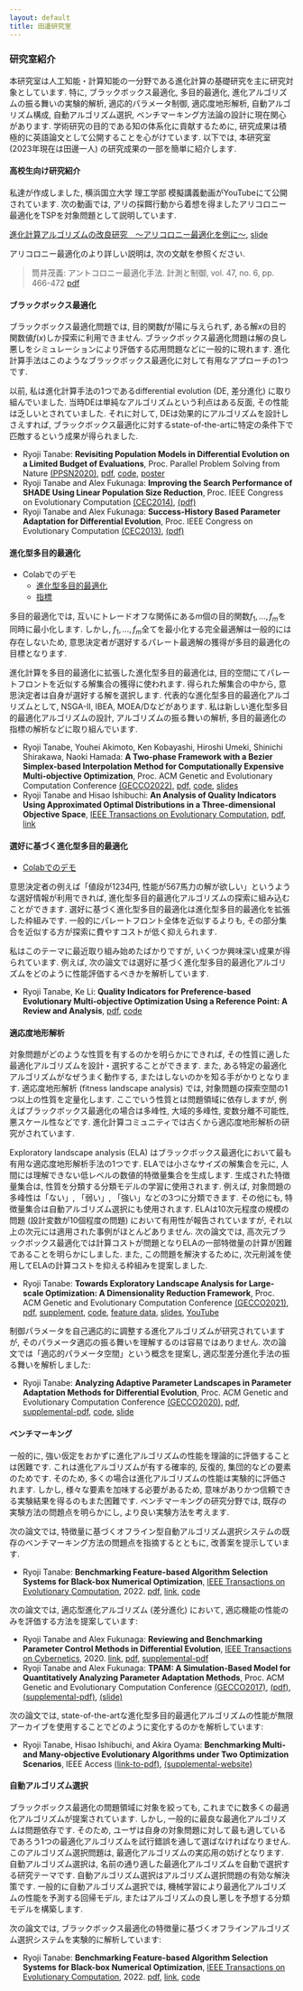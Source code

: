 ```yaml
---
layout: default
title: 田邊研究室
---
```


### 研究室紹介

本研究室は人工知能・計算知能の一分野である進化計算の基礎研究を主に研究対象としています.
特に, ブラックボックス最適化, 多目的最適化, 進化アルゴリズムの振る舞いの実験的解析, 適応的パラメータ制御, 適応度地形解析, 自動アルゴリズム構成, 自動アルゴリズム選択, ベンチマーキング方法論の設計に現在関心があります.
学術研究の目的である知の体系化に貢献するために, 研究成果は積極的に英語論文として公開することを心がけています.
以下では, 本研究室 (2023年現在は田邊一人) の研究成果の一部を簡単に紹介します.

#### 高校生向け研究紹介

私達が作成しました, 横浜国立大学 理工学部 模擬講義動画がYouTubeにて公開されています. 次の動画では, アリの採餌行動から着想を得ましたアリコロニー最適化をTSPを対象問題として説明しています. 

[進化計算アルゴリズムの改良研究　～アリコロニー最適化を例に～](https://www.youtube.com/watch?v=CWLc14GOPpg), [slide](https://ryojitanabe.github.io/pdf/t-ynu-oa_slides.pdf)

アリコロニー最適化のより詳しい説明は, 次の文献を参照ください.

> 筒井茂義: アントコロニー最適化手法. 計測と制御, vol. 47, no. 6, pp. 466-472 [pdf](https://www.jstage.jst.go.jp/article/sicejl/47/6/47_466/_article/-char/ja/)

#### ブラックボックス最適化

ブラックボックス最適化問題では, 目的関数$f$が陽に与えられず, ある解$x$の目的関数値$f(x)$しか探索に利用できません. ブラックボックス最適化問題は解の良し悪しをシミュレーションにより評価する応用問題などに一般的に現れます. 進化計算手法はこのようなブラックボックス最適化に対して有用なアプローチの1つです.

以前, 私は進化計算手法の1つであるdifferential evolution (DE, 差分進化) に取り組んでいました. 当時DEは単純なアルゴリズムという利点はある反面, その性能は乏しいとされていました. それに対して, DEは効果的にアルゴリズムを設計しさえすれば, ブラックボックス最適化に対するstate-of-the-artに特定の条件下で匹敵するという成果が得られました.

*  Ryoji Tanabe: **Revisiting Population Models in Differential Evolution on a Limited Budget of Evaluations**, Proc. Parallel Problem Solving from Nature [(PPSN2020)](https://ppsn2020.liacs.leidenuniv.nl/), [pdf](https://ryojitanabe.github.io/pdf/t-ppsn2020.pdf), [code](https://github.com/ryojitanabe/de_expensiveopt), [poster](https://ryojitanabe.github.io/pdf/t-ppsn2020-poster.pdf)
* Ryoji Tanabe and Alex Fukunaga: **Improving the Search Performance of SHADE Using Linear Population Size Reduction**, Proc. IEEE Congress on Evolutionary Computation [(CEC2014)](http://www.ieee-wcci2014.org/), [(pdf)](https://ryojitanabe.github.io/pdf/tf-cec2014.pdf)
* Ryoji Tanabe and Alex Fukunaga: **Success-History Based Parameter Adaptation for Differential Evolution**, Proc. IEEE Congress on Evolutionary Computation [(CEC2013)](http://www.cec2013.org/), [(pdf)](http://metahack.org/CEC2013-SHADE.pdf)

#### 進化型多目的最適化

- Colabでのデモ
  - [進化型多目的最適化](https://colab.research.google.com/drive/1rVQA2QCF49DXt_88hcIoZXQIv-4Q-UUe?usp=sharing)
  - [指標](https://colab.research.google.com/drive/1VmmLNhnSFrZSXkMaeziQXh82Mtz4Uv8N?usp=sharing)

多目的最適化では, 互いにトレードオフな関係にある$m$個の目的関数$f_1, ..., f_m$を同時に最小化します. しかし, $f_1, ..., f_m$全てを最小化する完全最適解は一般的には存在しないため, 意思決定者が選好するパレート最適解の獲得が多目的最適化の目標となります.

進化計算を多目的最適化に拡張した進化型多目的最適化は, 目的空間にてパレートフロントを近似する解集合の獲得に使われます. 得られた解集合の中から, 意思決定者は自身が選好する解を選択します. 代表的な進化型多目的最適化アルゴリズムとして, NSGA-II, IBEA, MOEA/Dなどがあります.
私は新しい進化型多目的最適化アルゴリズムの設計, アルゴリズムの振る舞いの解析, 多目的最適化の指標の解析などに取り組んでいます.

*  Ryoji Tanabe, Youhei Akimoto, Ken Kobayashi, Hiroshi Umeki, Shinichi Shirakawa, Naoki Hamada: **A Two-phase Framework with a Bezier Simplex-based Interpolation Method for Computationally Expensive Multi-objective Optimization**, Proc. ACM Genetic and Evolutionary Computation Conference [(GECCO2022)](https://gecco-2022.sigevo.org), [pdf](https://arxiv.org/abs/2203.15292), [code](https://github.com/ryojitanabe/tpb), [slides](pdf/takush-gecco22-slides.pdf)
* Ryoji Tanabe and Hisao Ishibuchi: **An Analysis of Quality Indicators Using Approximated Optimal Distributions in a Three-dimensional Objective Space**, [IEEE Transactions on Evolutionary Computation](https://ieeexplore.ieee.org/xpl/RecentIssue.jsp?punumber=4235), [pdf](https://arxiv.org/abs/2009.12788), [link](https://ieeexplore.ieee.org/document/8957371)

#### 選好に基づく進化型多目的最適化

- [Colabでのデモ](https://colab.research.google.com/drive/12fkUpw43STew1osV-WZbMf2_v49J6Fb0?usp=sharing)

意思決定者の例えば「値段が1234円, 性能が567馬力の解が欲しい」というような選好情報が利用できれば, 進化型多目的最適化アルゴリズムの探索に組み込むことができます. 選好に基づく進化型多目的最適化は進化型多目的最適化を拡張した枠組みです. 一般的にパレートフロント全体を近似するよりも, その部分集合を近似する方が探索に費やすコストが低く抑えられます.

私はこのテーマに最近取り組み始めたばかりですが, いくつか興味深い成果が得られています. 例えば, 次の論文では選好に基づく進化型多目的最適化アルゴリズムをどのように性能評価するべきかを解析しています.

* Ryoji Tanabe, Ke Li: **Quality Indicators for Preference-based Evolutionary Multi-objective Optimization Using a Reference Point: A Review and Analysis**, [pdf](https://arxiv.org/abs/2301.12148), [code](https://github.com/ryojitanabe/prefqi)

#### 適応度地形解析

対象問題がどのような性質を有するのかを明らかにできれば, その性質に適した最適化アルゴリズムを設計・選択することができます.
また, ある特定の最適化アルゴリズムがなぜうまく動作する, またはしないのかを知る手がかりとなります.
適応度地形解析 (fitness landscape analysis) では, 対象問題の探索空間の1つ以上の性質を定量化します.
ここでいう性質とは問題領域に依存しますが, 例えばブラックボックス最適化の場合は多峰性, 大域的多峰性, 変数分離不可能性, 悪スケール性などです.
進化計算コミュニティでは古くから適応度地形解析の研究がされています.

Exploratory landscape analysis (ELA) はブラックボックス最適化において最も有用な適応度地形解析手法の1つです.
ELAでは小さなサイズの解集合を元に, 人間には理解できない低レベルの数値的特徴量集合を生成します.
生成された特徴量集合は, 性質を分類する分類モデルの学習に使用されます.
例えば, 対象問題の多峰性は「ない」, 「弱い」, 「強い」などの3つに分類できます.
その他にも, 特徴量集合は自動アルゴリズム選択にも使用されます.
ELAは10次元程度の規模の問題 (設計変数が10個程度の問題) において有用性が報告されていますが, それ以上の次元には適用された事例がほとんどありません.
次の論文では, 高次元ブラックボックス最適化では計算コストが問題となりELAの一部特徴量の計算が困難であることを明らかにしました.
また, この問題を解決するために, 次元削減を使用してELAの計算コストを抑える枠組みを提案しました.

*  Ryoji Tanabe: **Towards Exploratory Landscape Analysis for Large-scale Optimization: A Dimensionality Reduction Framework**, Proc. ACM Genetic and Evolutionary Computation Conference [(GECCO2021)](https://gecco-2021.sigevo.org/HomePage), [pdf](https://arxiv.org/abs/2104.10301), [supplement](pdf/gecco21-supp.pdf), [code](https://github.com/ryojitanabe/ela_drframework), [feature data](https://drive.google.com/drive/folders/1MRiiirvi-bJmaO56h3xlZrGITR4oERIP), [slides](pdf/t-gecco2021-slides.pdf), [YouTube](https://www.youtube.com/watch?v=QlVjhVAJs6Y)

制御パラメータを自己適応的に調整する進化アルゴリズムが研究されていますが, そのパラメータ適応の振る舞いを理解するのは容易ではありません. 次の論文では「適応的パラメータ空間」という概念を提案し, 適応型差分進化手法の振る舞いを解析しました:

*  Ryoji Tanabe: **Analyzing Adaptive Parameter Landscapes in Parameter Adaptation Methods for Differential Evolution**, Proc. ACM Genetic and Evolutionary Computation Conference [(GECCO2020)](http://gecco-2020.sigevo.org/), [pdf](https://arxiv.org/abs/2009.12531), [supplemental-pdf](pdf/t-gecco2020-supp.pdf), [code](https://github.com/ryojitanabe/APL), [slide](pdf/t-gecco2020-slide.pdf)

#### ベンチマーキング

一般的に, 強い仮定をおかずに進化アルゴリズムの性能を理論的に評価することは困難です.
これは進化アルゴリズムが有する確率的, 反復的, 集団的などの要素のためです.
そのため, 多くの場合は進化アルゴリズムの性能は実験的に評価されます.
しかし, 様々な要素を加味する必要があるため, 意味がありかつ信頼できる実験結果を得るのもまた困難です.
ベンチマーキングの研究分野では, 既存の実験方法の問題点を明らかにし, より良い実験方法を考えます.

次の論文では, 特徴量に基づくオフライン型自動アルゴリズム選択システムの既存のベンチマーキング方法の問題点を指摘するとともに, 改善案を提示しています.

* Ryoji Tanabe: **Benchmarking Feature-based Algorithm Selection Systems for Black-box Numerical Optimization**, [IEEE Transactions on Evolutionary Computation](https://ieeexplore.ieee.org/xpl/RecentIssue.jsp?punumber=4235), 2022. [pdf](https://arxiv.org/abs/2109.08377), [link](https://ieeexplore.ieee.org/document/9762332), [code](https://github.com/ryojitanabe/as_bbo)

次の論文では, 適応型進化アルゴリズム (差分進化) において, 適応機能の性能のみを評価する方法を提案しています:

* Ryoji Tanabe and Alex Fukunaga: **Reviewing and Benchmarking Parameter Control Methods in Differential Evolution**, [IEEE Transactions on Cybernetics](https://ieeexplore.ieee.org/xpl/RecentIssue.jsp?punumber=6221036), 2020. [link](https://ieeexplore.ieee.org/document/8626758), [pdf](https://arxiv.org/abs/2010.01035), [supplemental-pdf](pdf/tf-tcyb2018-supp.pdf)
*  Ryoji Tanabe and Alex Fukunaga: **TPAM: A Simulation-Based Model for Quantitatively Analyzing Parameter Adaptation Methods**, Proc. ACM Genetic and Evolutionary Computation Conference [(GECCO2017)](http://gecco-2017.sigevo.org/), [(pdf)](https://arxiv.org/abs/2010.01877), [(supplemental-pdf)](pdf/tf-gecco2017-supp.pdf), [(slide)](pdf/tf-gecco2017-slide.pdf)

次の論文では, state-of-the-artな進化型多目的最適化アルゴリズムの性能が無限アーカイブを使用することでどのように変化するのかを解析しています:

* Ryoji Tanabe, Hisao Ishibuchi, and Akira Oyama: **Benchmarking Multi- and Many-objective Evolutionary Algorithms under Two Optimization Scenarios**, IEEE Access [(link-to-pdf)](http://ieeexplore.ieee.org/document/8031325/), [(supplemental-website)](https://sites.google.com/site/benchmarkingmoeas/)

#### 自動アルゴリズム選択

ブラックボックス最適化の問題領域に対象を絞っても, これまでに数多くの最適化アルゴリズムが提案されています.
しかし, 一般的に最良な最適化アルゴリズムは問題依存です.
そのため, ユーザは自身の対象問題に対して最も適しているであろう1つの最適化アルゴリズムを試行錯誤を通して選ばなければなりません.
このアルゴリズム選択問題は, 最適化アルゴリズムの実応用の妨げとなります.
自動アルゴリズム選択は, 名前の通り適した最適化アルゴリズムを自動で選択する研究テーマです.
自動アルゴリズム選択はアルゴリズム選択問題の有効な解決策です.
一般的に自動アルゴリズム選択では, 機械学習により最適化アルゴリズムの性能を予測する回帰モデル, またはアルゴリズムの良し悪しを予想する分類モデルを構築します.

次の論文では, ブラックボックス最適化の特徴量に基づくオフラインアルゴリズム選択システムを実験的に解析しています:

* Ryoji Tanabe: **Benchmarking Feature-based Algorithm Selection Systems for Black-box Numerical Optimization**, [IEEE Transactions on Evolutionary Computation](https://ieeexplore.ieee.org/xpl/RecentIssue.jsp?punumber=4235), 2022. [pdf](https://arxiv.org/abs/2109.08377), [link](https://ieeexplore.ieee.org/document/9762332), [code](https://github.com/ryojitanabe/as_bbo)
